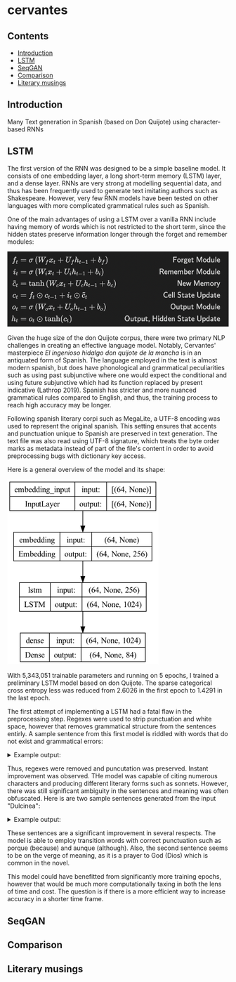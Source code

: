 # cervantes

## Contents
- [Introduction](#introduction)
- [LSTM](#lstm)
- [SeqGAN](#seqGAN)
- [Comparison](#comparison)
- [Literary musings](#literary-musings)

## Introduction

Many Text generation in Spanish (based on Don Quijote) using character-based RNNs

## LSTM

The first version of the RNN was designed to be a simple baseline model. It consists of one embedding layer, a long short-term memory (LSTM) layer, and a dense layer. RNNs are very strong at modelling sequential data, and thus has been frequently used to generate text imitating authors such as Shakespeare. However, very few RNN models have been tested on other languages with more complicated grammatical rules such as Spanish.

One of the main advantages of using a LSTM over a vanilla RNN include having memory of words which is not restricted to the short term, since the hidden states preserve information longer through the forget and remember modules:

![example LSTM](LSTM.png)

Given the huge size of the don Quijote corpus, there were two primary NLP challenges in creating an effective language model. Notably, Cervantes' masterpiece *El ingenioso hidalgo don quijote de la mancha* is in an antiquated form of Spanish. The language employed in the text is almost modern spanish, but does have phonological and grammatical peculiarities such as using past subjunctive where one would expect the conditional and using future subjunctive which had its function replaced by present indicative (Lathrop 2019). Spanish has stricter and more nuanced grammatical rules compared to English, and thus, the training process to reach high accuracy may be longer.

Following spanish literary corpi such as MegaLite, a UTF-8 encoding was used to represent the original spanish. This setting ensures that accents and punctuation unique to Spanish are preserved in text generation. The text file was also read using UTF-8 signature, which treats the byte order marks as metadata instead of part of the file's content in order to avoid preprocessing bugs with dictionary key access. 

Here is a general overview of the model and its shape:

![example model](model.png)

With 5,343,051 trainable parameters and running on 5 epochs, I trained a preliminary LSTM model based on don Quijote. The sparse categorical cross entropy less was reduced from 2.6026 in the first epoch to 1.4291 in the last epoch. 

The first attempt of implementing a LSTM had a fatal flaw in the preprocessing step. Regexes were used to strip punctuation and white space, however that removes grammatical structure from the sentences entirly. A sample sentence from this first model is riddled with words that do not exist and grammatical errors:

<details>
  <summary>Example output:</summary>
  
  ```
  don Quijote Cara dijo era la capa Parciliente si posaría de dresa ser por pencallero para de Harái yuque exegormambién en la cual me dejando exa yacio dijo dichos Espora que esaba harto que él cura son descuy saliado azóna aquellos que darllera Lazandí con la crietpa.
  ```
</details>

Thus, regexes were removed and puncutation was preserved. Instant improvement was observed. THe model was capable of citing numerous characters and producing different literary forms such as sonnets. However, there was still significant ambiguity in the sentences and meaning was often obfuscated. Here is are two sample sentences generated from the input "Dulcinea":

<details>
  <summary>Example output:</summary>
  
  ```
  Dulcinea que de su risponde, porque el camino como un canse nibes del triendo en cielto, simprino moy de las humándoles, verían y heráspanto.
  
  Dulcinea dice: Dios hecha hejor donde galer la emparte y mifar se decernas, aunque natura de otras nicús mantas destas de aligaron.
  ```
</details>

These sentences are a significant improvement in several respects. The model is able to employ transition words with correct punctuation such as porque (because) and aunque (although). Also, the second sentence seems to be on the verge of meaning, as it is a prayer to God (Dios) which is common in the novel.

This model could have benefitted from significantly more training epochs, however that would be much more computationally taxing in both the lens of time and cost. The question is if there is a more efficient way to increase accuracy in a shorter time frame.

## SeqGAN

## Comparison

## Literary musings


